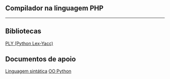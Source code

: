 ## Compilador na linguagem PHP

***

## Bibliotecas
[PLY (Python Lex-Yacc)](https://www.dabeaz.com/ply/ply.html) 


## Documentos de apoio
[Linguagem sintática](https://www.php.net/manual/pt_BR/language.basic-syntax.comments.php)
[OO Python](https://www.dcc.ufrj.br/~fabiom/mab225/pythonoo.pdf)
